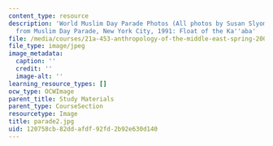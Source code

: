```yaml
---
content_type: resource
description: 'World Muslim Day Parade Photos (All photos by Susan Slyomovics): Photos
  from Muslim Day Parade, New York City, 1991: Float of the Ka''aba'
file: /media/courses/21a-453-anthropology-of-the-middle-east-spring-2004/120758cb82ddafdf92fd2b92e630d140_parade2.jpg
file_type: image/jpeg
image_metadata:
  caption: ''
  credit: ''
  image-alt: ''
learning_resource_types: []
ocw_type: OCWImage
parent_title: Study Materials
parent_type: CourseSection
resourcetype: Image
title: parade2.jpg
uid: 120758cb-82dd-afdf-92fd-2b92e630d140
---
```

